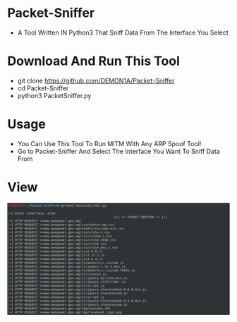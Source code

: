 # Packet-Sniffer
- A Tool Written IN Python3 That Sniff Data From The Interface You Select
# Download And Run This Tool
- git clone https://github.com/DEMON1A/Packet-Sniffer
- cd Packet-Sniffer
- python3 PacketSniffer.py
# Usage
- You Can Use This Tool To Run MITM With Any ARP Spoof Tool! 
- Go to Packet-Sniffer And Select The Interface You Want To Sniff Data From
# View
![](View/View.png)
